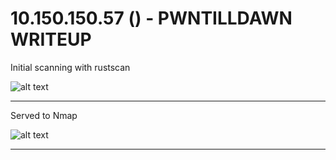 # 10.150.150.57 () - PWNTILLDAWN WRITEUP 

Initial scanning with rustscan

![alt text](images/rustscan.png)

---

Served to Nmap 

![alt text](images/nmap.png)

---

